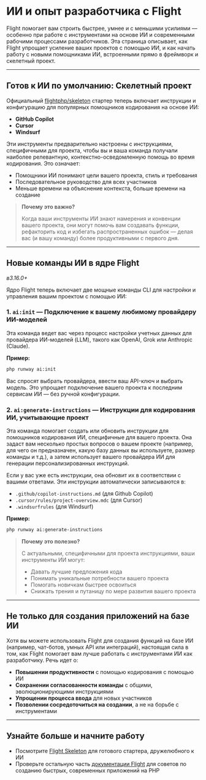 # ИИ и опыт разработчика с Flight

Flight помогает вам строить быстрее, умнее и с меньшими усилиями — особенно при работе с инструментами на основе ИИ и современными рабочими процессами разработчиков. Эта страница описывает, как Flight упрощает усиление ваших проектов с помощью ИИ, и как начать работу с новыми помощниками ИИ, встроенными прямо в фреймворк и скелетный проект.

---

## Готов к ИИ по умолчанию: Скелетный проект

Официальный [flightphp/skeleton](https://github.com/flightphp/skeleton) стартер теперь включает инструкции и конфигурацию для популярных помощников кодирования на основе ИИ:

- **GitHub Copilot**
- **Cursor**
- **Windsurf**

Эти инструменты предварительно настроены с инструкциями, специфичными для проекта, чтобы вы и ваша команда получали наиболее релевантную, контекстно-осведомленную помощь во время кодирования. Это означает:

- Помощники ИИ понимают цели вашего проекта, стиль и требования
- Последовательное руководство для всех участников
- Меньше времени на объяснение контекста, больше времени на создание

> **Почему это важно?**
>
> Когда ваши инструменты ИИ знают намерения и конвенции вашего проекта, они могут помочь вам создавать функции, рефакторить код и избегать распространенных ошибок — делая вас (и вашу команду) более продуктивными с первого дня.

---

## Новые команды ИИ в ядре Flight

_в3.16.0+_

Ядро Flight теперь включает две мощные команды CLI для настройки и управления вашим проектом с помощью ИИ:

### 1. `ai:init` — Подключение к вашему любимому провайдеру ИИ-моделей

Эта команда ведет вас через процесс настройки учетных данных для провайдера ИИ-моделей (LLM), такого как OpenAI, Grok или Anthropic (Claude).

**Пример:**
```bash
php runway ai:init
```
Вас спросят выбрать провайдера, ввести ваш API-ключ и выбрать модель. Это упрощает подключение вашего проекта к последним сервисам ИИ — без ручной конфигурации.

### 2. `ai:generate-instructions` — Инструкции для кодирования ИИ, учитывающие проект

Эта команда помогает создать или обновить инструкции для помощников кодирования ИИ, специфичные для вашего проекта. Она задаст вам несколько простых вопросов о вашем проекте (например, для чего он предназначен, какую базу данных вы используете, размер команды и т.д.), а затем использует вашего провайдера ИИ для генерации персонализированных инструкций.

Если у вас уже есть инструкции, она обновит их в соответствии с вашими ответами. Эти инструкции автоматически записываются в:
- `.github/copilot-instructions.md` (для Github Copilot)
- `.cursor/rules/project-overview.mdc` (для Cursor)
- `.windsurfrules` (для Windsurf)

**Пример:**
```bash
php runway ai:generate-instructions
```

> **Почему это полезно?**
>
> С актуальными, специфичными для проекта инструкциями, ваши инструменты ИИ могут:
> - Давать лучшие предложения кода
> - Понимать уникальные потребности вашего проекта
> - Помогать новичкам быстрее освоиться
> - Снижать трения и путаницу по мере развития вашего проекта

---

## Не только для создания приложений на базе ИИ

Хотя вы можете использовать Flight для создания функций на базе ИИ (например, чат-ботов, умных API или интеграций), настоящая сила в том, как Flight помогает вам лучше работать с инструментами ИИ как разработчику. Речь идет о:

- **Повышении продуктивности** с помощью кодирования с помощью ИИ
- **Сохранении согласованности команды** с общими, эволюционирующими инструкциями
- **Упрощении процесса ввода** для новых участников
- **Позволении сосредоточиться на создании**, а не на борьбе с инструментами

---

## Узнайте больше и начните работу

- Посмотрите [Flight Skeleton](https://github.com/flightphp/skeleton) для готового стартера, дружелюбного к ИИ
- Проверьте остальную часть [документации Flight](/learn) для советов по созданию быстрых, современных приложений на PHP